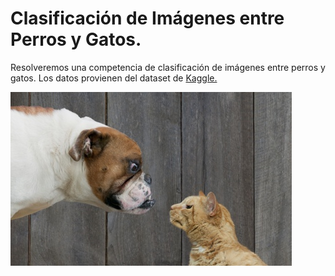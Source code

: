 # Clasificación de Imágenes entre Perros y Gatos.
Resolveremos una competencia de clasificación de imágenes entre perros y gatos. Los datos provienen del dataset de [Kaggle.](https://www.kaggle.com/competitions/dogs-vs-cats/data)

![](woof_meow.jpg)

